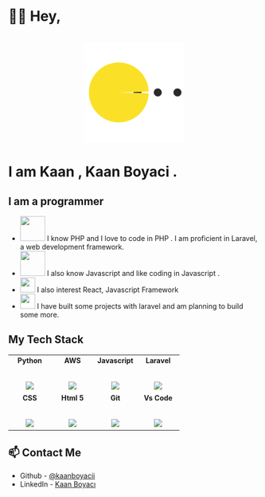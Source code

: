 # 👋🏻 Hey,
<div align="center">
	<br>
	<img src="https://raw.githubusercontent.com/Aniket965/Aniket965/master/pacman.svg?sanitize=true" width="200" height="200">
</div>

# I am Kaan , Kaan Boyaci . 
## I am a programmer

- <img src="https://ceptebilisim.com/wp-content/uploads/2022/03/PHP-Logo.wine_.png" width=50 height=50>  I know PHP and I love to code in PHP . I am proficient in Laravel, a web development framework. <br>
- <img src="https://upload.wikimedia.org/wikipedia/commons/thumb/9/99/Unofficial_JavaScript_logo_2.svg/480px-Unofficial_JavaScript_logo_2.svg.png" width=50 height=50>  I also know Javascript and like coding in Javascript . 
- <img src="https://www.opendart.com/uploads/opendart.com_reactdersleri_react.png" width=30 height=30>  I also interest React, Javascript Framework<br>
- <img src="https://www.mehmetcancan.com/dosyalar/2017/10/laravel.png" width=30 height=30>  I have built some projects with laravel and am planning to build some more.<br>

## My Tech Stack

<table>
  <tbody>
    <tr valign="top">
      <td width="25%" align="center">
	      <span><strong>Python</strong></span><br><br><br>
        <img height="100px" src="https://www.liblogo.com/img-logo/ph424p5c6-php-logo-php-logo-transparent-png-stickpng.png">
      </td>
      <td width="25%" align="center">
	      <span><strong>AWS</strong></span><br><br><br>
        <img height="64px" src="https://cdn.svgporn.com/logos/aws.svg">
      </td>
      <td width="25%" align="center">
        <span><strong>Javascript</strong></span><br><br><br>
        <img height="100px" src="https://upload.wikimedia.org/wikipedia/commons/thumb/9/99/Unofficial_JavaScript_logo_2.svg/480px-Unofficial_JavaScript_logo_2.svg.png">
      </td>
      <td width="25%" align="center">
        <span><strong>Laravel</strong></span><br><br><br>
        <img height="64px" src="https://upload.wikimedia.org/wikipedia/commons/thumb/9/9a/Laravel.svg/1969px-Laravel.svg.png">
      </td>
     </tr>
    <tr valign="top">
      <td width="25%" align="center">
        <span><strong>CSS</strong></span><br><br><br>
        <img height="64px" src="https://cdn.svgporn.com/logos/css-3.svg">
      </td>
      <td width="25%" align="center">
        <span><strong>Html 5</strong></span><br><br><br>
        <img height="64px" src="https://cdn.svgporn.com/logos/html-5.svg">
      </td>
      <td width="25%" align="center">
        <span><strong>Git</strong></span><br><br><br>
        <img height="64px" src="https://cdn.svgporn.com/logos/git-icon.svg">
      </td>
      <td width="25%" align="center">
        <span><strong>Vs Code</strong></span><br><br><br>
        <img height="64px" src="https://cdn.svgporn.com/logos/visual-studio-code.svg">
      </td>
    </tr>

  </tbody>
</table>

## 📫 Contact Me
- Github - [@kaanboyacii]([https://twitter.com/gauravc12](https://github.com/kaanboyacii))
- LinkedIn - [Kaan Boyacı](linkedin.com/in/kaan-boyacı-6033011b4)
